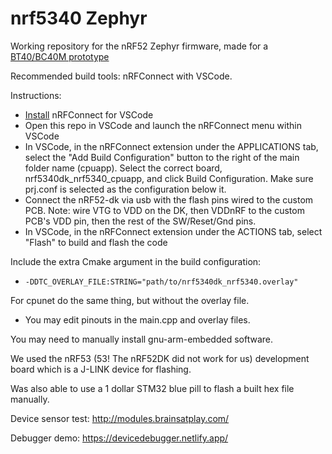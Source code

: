 # nrf5340 Zephyr
Working repository for the nRF52 Zephyr firmware, made for a [BT40/BC40M prototype](https://github.com/moothyknight/nRF52-Biosensing-Boards)

Recommended build tools: nRFConnect with VSCode. 

Instructions:
- [Install](https://nrfconnect.github.io/vscode-nrf-connect/) nRFConnect for VSCode
- Open this repo in VSCode and launch the nRFConnect menu within VSCode
- In VSCode, in the nRFConnect extension under the APPLICATIONS tab, select the "Add Build Configuration" button to the right of the main folder name (cpuapp). Select the correct board, nrf5340dk_nrf5340_cpuapp, and click Build Configuration. Make sure prj.conf is selected as the configuration below it.
- Connect the nRF52-dk via usb with the flash pins wired to the custom PCB. Note: wire VTG to VDD on the DK, then VDDnRF to the custom PCB's VDD pin, then the rest of the SW/Reset/Gnd pins.
- In VSCode, in the nRFConnect extension under the ACTIONS tab, select "Flash" to build and flash the code


Include the extra Cmake argument in the build configuration:
- `-DDTC_OVERLAY_FILE:STRING="path/to/nrf5340dk_nrf5340.overlay"`

For cpunet do the same thing, but without the overlay file.

- You may edit pinouts in the main.cpp and overlay files.

You may need to manually install gnu-arm-embedded software. 

We used the nRF53 (53! The nRF52DK did not work for us) development board which is a J-LINK device for flashing. 

Was also able to use a 1 dollar STM32 blue pill to flash a built hex file manually.

Device sensor test: http://modules.brainsatplay.com/

Debugger demo: https://devicedebugger.netlify.app/ 
